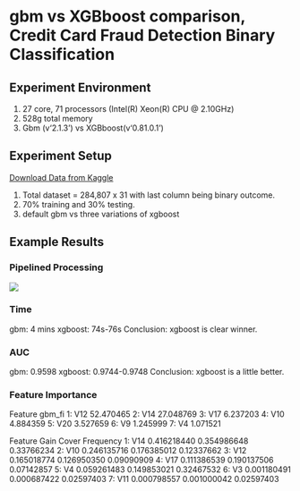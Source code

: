 # gbm vs XGBboost comparison, Credit Card Fraud Detection Binary Classification<br/>
## Experiment Environment<br/>
1. 27 core, 71 processors (Intel(R) Xeon(R) CPU @ 2.10GHz)
2. 528g total memory
3. Gbm (v‘2.1.3’) vs XGBboost(v‘0.81.0.1’) 

## Experiment Setup<br/>
[Download Data from Kaggle](https://www.kaggle.com/mlg-ulb/creditcardfraud)
1. Total dataset = 284,807 x 31 with last column being binary outcome.
2. 70% training and 30% testing.
3. default gbm vs three variations of xgboost

## Example Results<br/>
### Pipelined Processing<br/>
![](img/flowchart.png)

### Time<br/>
gbm: 4 mins
xgboost: 74s-76s
Conclusion: xgboost is clear winner.

### AUC<br/>
gbm: 0.9598
xgboost: 0.9744-0.9748
Conclusion: xgboost is a little better.

### Feature Importance<br/>
Feature gbm_fi
1: V12 52.470465
2: V14 27.048769
3: V17  6.237203
4: V10  4.884359
5: V20  3.527659
6:  V9  1.245999
7:  V4  1.071521

Feature        Gain       Cover  Frequency
1:     V14 0.416218440 0.354986648 0.33766234
2:     V10 0.246135716 0.176385012 0.12337662
3:     V12 0.165018774 0.126950350 0.09090909
4:     V17 0.111386539 0.190137506 0.07142857
5:      V4 0.059261483 0.149853021 0.32467532
6:      V3 0.001180491 0.000687422 0.02597403
7:     V11 0.000798557 0.001000042 0.02597403

